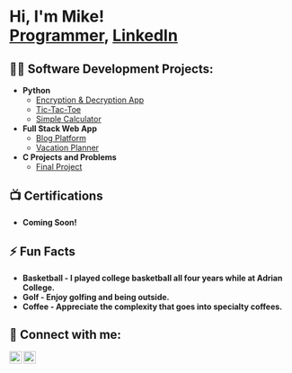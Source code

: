 <h1>Hi, I'm Mike! <br/><a href="https://github.com/Michael-Rightnowar">Programmer</a>, <a href="https://www.linkedin.com/in/michaelrightnowar/">LinkedIn</a></h1>

<h2>👨‍💻 Software Development Projects:</h2>

- <b>Python</b>
  - [Encryption & Decryption App](https://github.com/Michael-Rightnowar)
  - [Tic-Tac-Toe](https://github.com/Michael-Rightnowar)
  - [Simple Calculator](https://github.com/Michael-Rightnowar)
- <b>Full Stack Web App</b>
  - [Blog Platform](https://github.com/Michael-Rightnowar)
  - [Vacation Planner](https://github.com/Michael-Rightnowar)
- <b>C Projects and Problems</b>
  - [Final Project](https://github.com/Michael-Rightnowar)
    
<h2>📺 Certifications</h2>

-  <b>Coming Soon!</b>

<h2>⚡ Fun Facts</h2>

-  <b>Basketball - I played college basketball all four years while at Adrian College.</b>
-  <b>Golf - Enjoy golfing and being outside.</b>
-  <b>Coffee - Appreciate the complexity that goes into specialty coffees.</b>

<h2> 🤳 Connect with me:</h2>

[<img align="left" alt="MichaelRightnowar | Twitter" width="22px" src="https://cdn.jsdelivr.net/npm/simple-icons@v3/icons/twitter.svg" />][twitter]
[<img align="left" alt="MichaelRightnowar | LinkedIn" width="22px" src="https://cdn.jsdelivr.net/npm/simple-icons@v3/icons/linkedin.svg" />][linkedin]

[twitter]: https://twitter.com/MRightnowar
[linkedin]: https://www.linkedin.com/in/michaelrightnowar/
